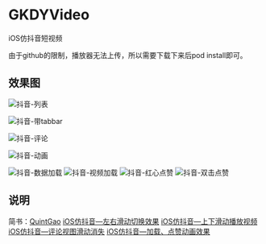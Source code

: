 # GKDYVideo
iOS仿抖音短视频

由于github的限制，播放器无法上传，所以需要下载下来后pod install即可。

## 效果图
![抖音-列表](https://github.com/QuintGao/GKDYVideo/tree/master/imgs/dy_01.gif)

![抖音-带tabbar](https://github.com/QuintGao/GKDYVideo/tree/master/imgs/dy_02.gif)

![抖音-评论](https://github.com/QuintGao/GKDYVideo/tree/master/imgs/dy_03.gif)

![抖音-动画](https://github.com/QuintGao/GKDYVideo/tree/master/imgs/dy_04.gif)

![抖音-数据加载](https://github.com/QuintGao/GKDYVideo/tree/master/imgs/animation_1.gif)
![抖音-视频加载](https://github.com/QuintGao/GKDYVideo/tree/master/imgs/animation_2.gif)
![抖音-红心点赞](https://github.com/QuintGao/GKDYVideo/tree/master/imgs/animation_3.gif)
![抖音-双击点赞](https://github.com/QuintGao/GKDYVideo/tree/master/imgs/animation_4.gif)

## 说明
简书：[QuintGao](https://www.jianshu.com/u/ba61bbfc87e8)
[iOS仿抖音—左右滑动切换效果](https://www.jianshu.com/p/9c3670e4a533)
[iOS仿抖音—上下滑动播放视频](https://www.jianshu.com/p/36a4e57f1a53)
[iOS仿抖音—评论视图滑动消失](https://www.jianshu.com/p/8a1f174a91e5)
[iOS仿抖音—加载、点赞动画效果](https://www.jianshu.com/p/a5f08098efb0)
